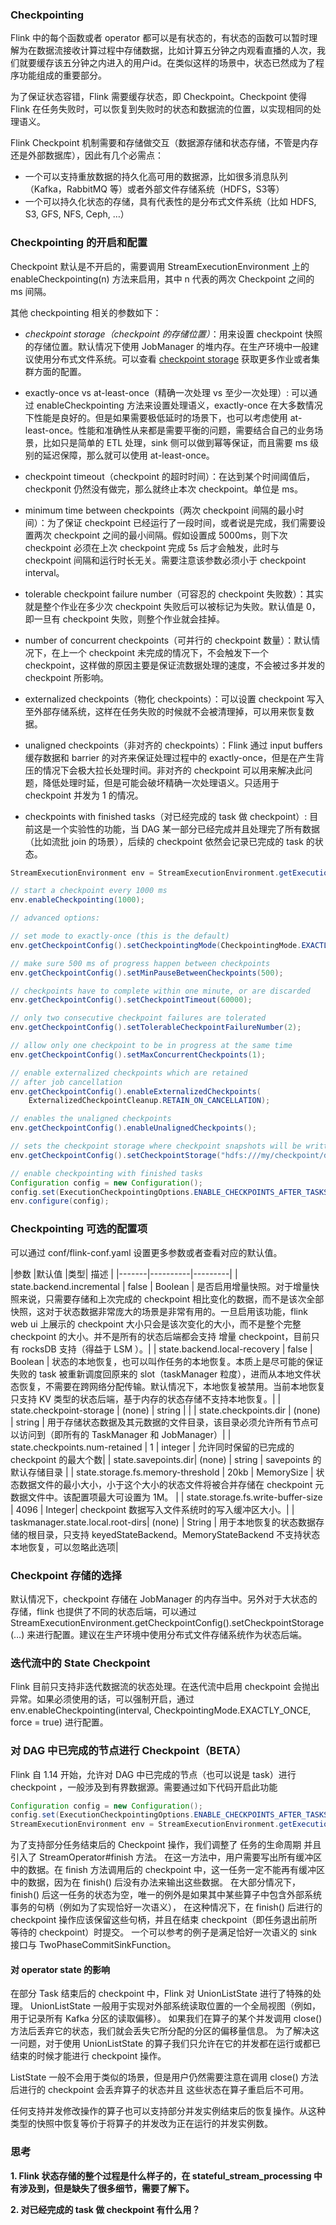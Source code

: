 ### Checkpointing
Flink 中的每个函数或者 operator 都可以是有状态的，有状态的函数可以暂时理解为在数据流接收计算过程中存储数据，比如计算五分钟之内观看直播的人次，我们就要缓存该五分钟之内进入的用户id。在类似这样的场景中，状态已然成为了程序功能组成的重要部分。

为了保证状态容错，Flink 需要缓存状态，即 Checkpoint。Checkpoint 使得 Flink 在任务失败时，可以恢复到失败时的状态和数据流的位置，以实现相同的处理语义。

Flink Checkpoint 机制需要和存储做交互（数据源存储和状态存储，不管是内存还是外部数据库），因此有几个必需点：

- 一个可以支持重放数据的持久化高可用的数据源，比如很多消息队列（Kafka，RabbitMQ 等）或者外部文件存储系统（HDFS，S3等）
- 一个可以持久化状态的存储，具有代表性的是分布式文件系统（比如 HDFS, S3, GFS, NFS, Ceph, …）

### Checkpointing 的开启和配置
Checkpoint 默认是不开启的，需要调用 StreamExecutionEnvironment 上的 enableCheckpointing(n) 方法来启用，其中 n 代表的两次 Checkpoint 之间的 ms 间隔。

其他 checkpointing 相关的参数如下：

- *checkpoint storage（checkpoint 的存储位置）*：用来设置 checkpoint 快照的存储位置。默认情况下使用 JobManager 的堆内存。在生产环境中一般建议使用分布式文件系统。可以查看 [checkpoint storage](https://nightlies.apache.org/flink/flink-docs-release-1.14/docs/ops/state/checkpoints/#checkpoint-storage) 获取更多作业或者集群方面的配置。

- exactly-once vs at-least-once（精确一次处理 vs 至少一次处理）: 可以通过 enableCheckpointing 方法来设置处理语义，exactly-once 在大多数情况下性能是良好的。但是如果需要极低延时的场景下，也可以考虑使用 at-least-once。性能和准确性从来都是需要平衡的问题，需要结合自己的业务场景，比如只是简单的 ETL 处理，sink 侧可以做到幂等保证，而且需要 ms 级别的延迟保障，那么就可以使用 at-least-once。

- checkpoint timeout（checkpoint 的超时时间）：在达到某个时间阈值后，checkponit 仍然没有做完，那么就终止本次 checkpoint。单位是 ms。

- minimum time between checkpoints（两次 checkpoint 间隔的最小时间）：为了保证 checkpoint 已经运行了一段时间，或者说是完成，我们需要设置两次 checkpoint 之间的最小间隔。假如设置成 5000ms，则下次 checkpoint 必须在上次 checkpoint 完成 5s 后才会触发，此时与 checkpoint 间隔和运行时长无关。需要注意该参数必须小于 checkpoint interval。

- tolerable checkpoint failure number（可容忍的 checkpoint 失败数）：其实就是整个作业在多少次 checkpoint 失败后可以被标记为失败。默认值是 0，即一旦有 checkpoint 失败，则整个作业就会挂掉。

- number of concurrent checkpoints（可并行的 checkpoint 数量）：默认情况下，在上一个 checkpoint 未完成的情况下，不会触发下一个 checkpoint，这样做的原因主要是保证流数据处理的速度，不会被过多并发的 checkpoint 所影响。

- externalized checkpoints（物化 checkpoints）：可以设置 checkpoint 写入至外部存储系统，这样在任务失败的时候就不会被清理掉，可以用来恢复数据。

- unaligned checkpoints（非对齐的 checkpoints）：Flink 通过 input buffers 缓存数据和 barrier 的对齐来保证处理过程中的 exactly-once，但是在产生背压的情况下会极大拉长处理时间。非对齐的 checkpoint 可以用来解决此问题，降低处理时延，但是可能会破坏精确一次处理语义。只适用于 checkpoint 并发为 1 的情况。

- checkpoints with finished tasks（对已经完成的 task 做 checkpoint）: 目前这是一个实验性的功能，当 DAG 某一部分已经完成并且处理完了所有数据（比如流批 join 的场景），后续的 checkpoint 依然会记录已完成的 task 的状态。

```java
StreamExecutionEnvironment env = StreamExecutionEnvironment.getExecutionEnvironment();

// start a checkpoint every 1000 ms
env.enableCheckpointing(1000);

// advanced options:

// set mode to exactly-once (this is the default)
env.getCheckpointConfig().setCheckpointingMode(CheckpointingMode.EXACTLY_ONCE);

// make sure 500 ms of progress happen between checkpoints
env.getCheckpointConfig().setMinPauseBetweenCheckpoints(500);

// checkpoints have to complete within one minute, or are discarded
env.getCheckpointConfig().setCheckpointTimeout(60000);

// only two consecutive checkpoint failures are tolerated
env.getCheckpointConfig().setTolerableCheckpointFailureNumber(2);

// allow only one checkpoint to be in progress at the same time
env.getCheckpointConfig().setMaxConcurrentCheckpoints(1);

// enable externalized checkpoints which are retained
// after job cancellation
env.getCheckpointConfig().enableExternalizedCheckpoints(
    ExternalizedCheckpointCleanup.RETAIN_ON_CANCELLATION);

// enables the unaligned checkpoints
env.getCheckpointConfig().enableUnalignedCheckpoints();

// sets the checkpoint storage where checkpoint snapshots will be written
env.getCheckpointConfig().setCheckpointStorage("hdfs:///my/checkpoint/dir")

// enable checkpointing with finished tasks
Configuration config = new Configuration();
config.set(ExecutionCheckpointingOptions.ENABLE_CHECKPOINTS_AFTER_TASKS_FINISH, true);
env.configure(config); 
```
### Checkpointing 可选的配置项
可以通过 conf/flink-conf.yaml 设置更多参数或者查看对应的默认值。

|参数	|默认值	|类型| 描述 |
|-------|----------|---------|
| state.backend.incremental | false | Boolean | 是否启用增量快照。对于增量快照来说，只需要存储和上次完成的 checkpoint 相比变化的数据，而不是该次全部快照，这对于状态数据非常庞大的场景是非常有用的。一旦启用该功能，flink web ui 上展示的 checkpoint 大小只会是该次变化的大小，而不是整个完整 checkpoint 的大小。并不是所有的状态后端都会支持 增量 checkpoint，目前只有 rocksDB 支持（得益于 LSM ）。|
| state.backend.local-recovery | false | Boolean | 状态的本地恢复，也可以叫作任务的本地恢复。本质上是尽可能的保证失败的 task 被重新调度回原来的 slot（taskManager 粒度），进而从本地文件状态恢复，不需要在跨网络分配传输。默认情况下，本地恢复被禁用。当前本地恢复只支持 KV 类型的状态后端，基于内存的状态存储不支持本地恢复。|
| state.checkpoint-storage | (none) | string |  | 
| state.checkpoints.dir | (none) | string | 用于存储状态数据及其元数据的文件目录，该目录必须允许所有节点可以访问到（即所有的 TaskManager 和 JobManager）| 
| state.checkpoints.num-retained | 1 | integer | 允许同时保留的已完成的 checkpoint 的最大个数|
| state.savepoints.dir| (none) | string | savepoints 的默认存储目录 | 
| state.storage.fs.memory-threshold | 20kb | MemorySize | 状态数据文件的最小大小，小于这个大小的状态文件将被合并存储在 checkpoint 元数据文件中。该配置项最大可设置为 1M。 |
| state.storage.fs.write-buffer-size | 4096 | Integer| checkpoint 数据写入文件系统时的写入缓冲区大小。|
| taskmanager.state.local.root-dirs| (none) | String |  用于本地恢复的状态数据存储的根目录，只支持 keyedStateBackend。MemoryStateBackend 不支持状态本地恢复，可以忽略此选项|

### Checkpoint 存储的选择
默认情况下，checkpoint 存储在 JobManager 的内存当中。另外对于大状态的存储，flink 也提供了不同的状态后端，可以通过 StreamExecutionEnvironment.getCheckpointConfig().setCheckpointStorage(…) 来进行配置。建议在生产环境中使用分布式文件存储系统作为状态后端。


### 迭代流中的 State Checkpoint
Flink 目前只支持非迭代数据流的状态处理。在迭代流中启用 checkpoint 会抛出异常。如果必须使用的话，可以强制开启，通过 env.enableCheckpointing(interval, CheckpointingMode.EXACTLY_ONCE, force = true) 进行配置。

### 对 DAG 中已完成的节点进行 Checkpoint（BETA）
Flink 自 1.14 开始，允许对 DAG 中已完成的节点（也可以说是 task）进行 checkpoint ，一般涉及到有界数据源。需要通过如下代码开启此功能

```java
Configuration config = new Configuration();
config.set(ExecutionCheckpointingOptions.ENABLE_CHECKPOINTS_AFTER_TASKS_FINISH, true);
StreamExecutionEnvironment env = StreamExecutionEnvironment.getExecutionEnvironment(config);
```
为了支持部分任务结束后的 Checkpoint 操作，我们调整了 任务的生命周期 并且引入了 StreamOperator#finish 方法。 在这一方法中，用户需要写出所有缓冲区中的数据。在 finish 方法调用后的 checkpoint 中，这一任务一定不能再有缓冲区中的数据，因为在 finish() 后没有办法来输出这些数据。 在大部分情况下，finish() 后这一任务的状态为空，唯一的例外是如果其中某些算子中包含外部系统事务的句柄（例如为了实现恰好一次语义）， 在这种情况下，在 finish() 后进行的 checkpoint 操作应该保留这些句柄，并且在结束 checkpoint（即任务退出前所等待的 checkpoint）时提交。 一个可以参考的例子是满足恰好一次语义的 sink 接口与 TwoPhaseCommitSinkFunction。

#### 对 operator state 的影响
在部分 Task 结束后的 checkpoint 中，Flink 对 UnionListState 进行了特殊的处理。 UnionListState 一般用于实现对外部系统读取位置的一个全局视图（例如，用于记录所有 Kafka 分区的读取偏移）。 如果我们在算子的某个并发调用 close() 方法后丢弃它的状态，我们就会丢失它所分配的分区的偏移量信息。 为了解决这一问题，对于使用 UnionListState 的算子我们只允许在它的并发都在运行或都已结束的时候才能进行 checkpoint 操作。

ListState 一般不会用于类似的场景，但是用户仍然需要注意在调用 close() 方法后进行的 checkpoint 会丢弃算子的状态并且 这些状态在算子重启后不可用。

任何支持并发修改操作的算子也可以支持部分并发实例结束后的恢复操作。从这种类型的快照中恢复等价于将算子的并发改为正在运行的并发实例数。

### 思考
**1. Flink 状态存储的整个过程是什么样子的，在 stateful_stream_processing 中有涉及到，但是缺失了很多细节，需要了解下。**

**2. 对已经完成的 task 做 checkpoint 有什么用？**




